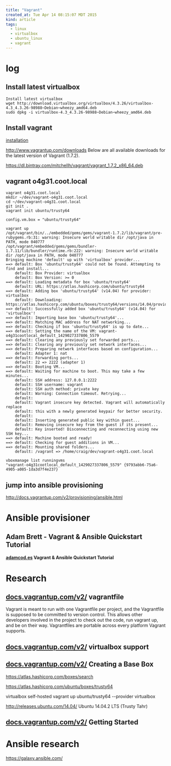 ```yaml
---
title: "Vagrant"
created_at: Tue Apr 14 08:15:07 MDT 2015
kind: article
tags:
  - linux
  - virtualbox
  - ubuntu_linux
  - vagrant
---
```


# log

## Install latest virtualbox

~~~~~~~~~~~~~~~
Install latest virtualbox
wget http://download.virtualbox.org/virtualbox/4.3.26/virtualbox-4.3_4.3.26-98988~Debian~wheezy_amd64.deb
sudo dpkg -i virtualbox-4.3_4.3.26-98988~Debian~wheezy_amd64.deb
~~~~~~~~~~~~~~~

## Install vagrant

[installation](http://docs.vagrantup.com/v2/installation/)

http://www.vagrantup.com/downloads
Below are all available downloads for the latest version of Vagrant (1.7.2).

https://dl.bintray.com/mitchellh/vagrant/vagrant_1.7.2_x86_64.deb


## vagrant o4g31.coot.local

~~~~~~~~~~~~~~~
vagrant o4g31.coot.local
mkdir ~/dev/vagrant-o4g31.coot.local
cd ~/dev/vagrant-o4g31.coot.local
git init .
vagrant init ubuntu/trusty64
~~~~~~~~~~~~~~~

~~~~~~~~~~~~~~~
config.vm.box = "ubuntu/trusty64"
~~~~~~~~~~~~~~~

~~~~~~~~~~~~~~~
vagrant up
/opt/vagrant/bin/../embedded/gems/gems/vagrant-1.7.2/lib/vagrant/pre-rubygems.rb:31: warning: Insecure world writable dir /opt/java in PATH, mode 040777
/opt/vagrant/embedded/gems/gems/bundler-1.7.11/lib/bundler/runtime.rb:222: warning: Insecure world writable dir /opt/java in PATH, mode 040777
Bringing machine 'default' up with 'virtualbox' provider...
==> default: Box 'ubuntu/trusty64' could not be found. Attempting to find and install...
    default: Box Provider: virtualbox
    default: Box Version: >= 0
==> default: Loading metadata for box 'ubuntu/trusty64'
    default: URL: https://atlas.hashicorp.com/ubuntu/trusty64
==> default: Adding box 'ubuntu/trusty64' (v14.04) for provider: virtualbox
    default: Downloading: https://atlas.hashicorp.com/ubuntu/boxes/trusty64/versions/14.04/providers/virtualbox.box
==> default: Successfully added box 'ubuntu/trusty64' (v14.04) for 'virtualbox'!
==> default: Importing base box 'ubuntu/trusty64'...
==> default: Matching MAC address for NAT networking...
==> default: Checking if box 'ubuntu/trusty64' is up to date...
==> default: Setting the name of the VM: vagrant-o4g31cootlocal_default_1429027337806_5579
==> default: Clearing any previously set forwarded ports...
==> default: Clearing any previously set network interfaces...
==> default: Preparing network interfaces based on configuration...
    default: Adapter 1: nat
==> default: Forwarding ports...
    default: 22 => 2222 (adapter 1)
==> default: Booting VM...
==> default: Waiting for machine to boot. This may take a few minutes...
    default: SSH address: 127.0.0.1:2222
    default: SSH username: vagrant
    default: SSH auth method: private key
    default: Warning: Connection timeout. Retrying...
    default: 
    default: Vagrant insecure key detected. Vagrant will automatically replace
    default: this with a newly generated keypair for better security.
    default: 
    default: Inserting generated public key within guest...
    default: Removing insecure key from the guest if its present...
    default: Key inserted! Disconnecting and reconnecting using new SSH key...
==> default: Machine booted and ready!
==> default: Checking for guest additions in VM...
==> default: Mounting shared folders...
    default: /vagrant => /home/craig/dev/vagrant-o4g31.coot.local

vboxmanage list runningvms
"vagrant-o4g31cootlocal_default_1429027337806_5579" {9793abb6-75a6-4905-a085-1da3d7f4e237}
~~~~~~~~~~~~~~~

## jump into ansible provisioning

http://docs.vagrantup.com/v2/provisioning/ansible.html

# Ansible provisioner


## Adam Brett - Vagrant & Ansible Quickstart Tutorial

#### [adamcod.es](https://adamcod.es/2014/09/23/vagrant-ansible-quickstart-tutorial.html) Vagrant & Ansible Quickstart Tutorial




# Research

## [docs.vagrantup.com/v2/](http://docs.vagrantup.com/v2/vagrantfile/) vagrantfile

Vagrant is meant to run with one Vagrantfile per project, and the
Vagrantfile is supposed to be committed to version control. This allows
other developers involved in the project to check out the code, run
vagrant up, and be on their way. Vagrantfiles are portable across every
platform Vagrant supports.

## [docs.vagrantup.com/v2/](http://docs.vagrantup.com/v2/virtualbox) virtualbox support

## [docs.vagrantup.com/v2/](http://docs.vagrantup.com/v2/virtualbox/boxes.html) Creating a Base Box



https://atlas.hashicorp.com/boxes/search

https://atlas.hashicorp.com/ubuntu/boxes/trusty64

virtualbox self-hosted vagrant up ubuntu/trusty64 --provider virtualbox 

http://releases.ubuntu.com/14.04/
Ubuntu 14.04.2 LTS (Trusty Tahr)

## [docs.vagrantup.com/v2/](http://docs.vagrantup.com/v2/getting-started/index.html) Getting Started


# Ansible research

https://galaxy.ansible.com/

